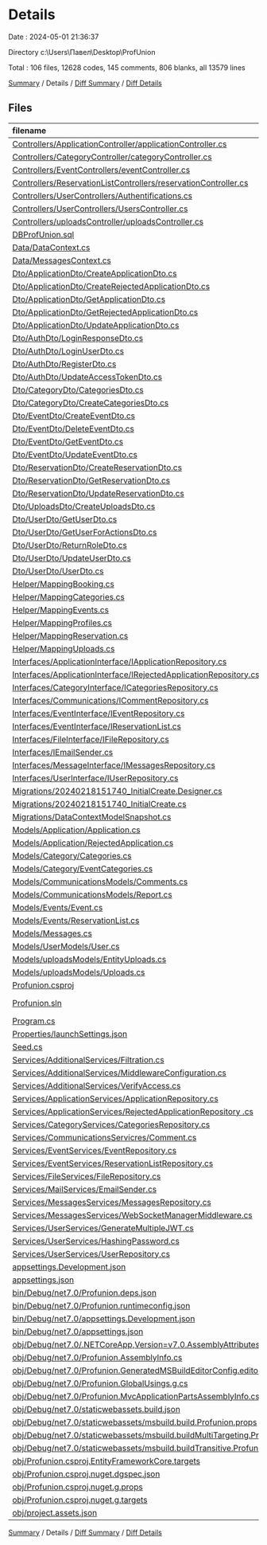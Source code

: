 # Details

Date : 2024-05-01 21:36:37

Directory c:\\Users\\Павел\\Desktop\\ProfUnion

Total : 106 files,  12628 codes, 145 comments, 806 blanks, all 13579 lines

[Summary](results.md) / Details / [Diff Summary](diff.md) / [Diff Details](diff-details.md)

## Files
| filename | language | code | comment | blank | total |
| :--- | :--- | ---: | ---: | ---: | ---: |
| [Controllers/ApplicationController/applicationController.cs](/Controllers/ApplicationController/applicationController.cs) | C# | 198 | 11 | 58 | 267 |
| [Controllers/CategoryController/categoryController.cs](/Controllers/CategoryController/categoryController.cs) | C# | 90 | 9 | 25 | 124 |
| [Controllers/EventControllers/eventController.cs](/Controllers/EventControllers/eventController.cs) | C# | 154 | 12 | 48 | 214 |
| [Controllers/ReservationListControllers/reservationController.cs](/Controllers/ReservationListControllers/reservationController.cs) | C# | 107 | 26 | 30 | 163 |
| [Controllers/UserControllers/Authentifications.cs](/Controllers/UserControllers/Authentifications.cs) | C# | 180 | 4 | 55 | 239 |
| [Controllers/UserControllers/UsersController.cs](/Controllers/UserControllers/UsersController.cs) | C# | 130 | 7 | 35 | 172 |
| [Controllers/uploadsController/uploadsController.cs](/Controllers/uploadsController/uploadsController.cs) | C# | 26 | 0 | 6 | 32 |
| [DBProfUnion.sql](/DBProfUnion.sql) | SQL | 97 | 0 | 17 | 114 |
| [Data/DataContext.cs](/Data/DataContext.cs) | C# | 117 | 0 | 38 | 155 |
| [Data/MessagesContext.cs](/Data/MessagesContext.cs) | C# | 26 | 0 | 12 | 38 |
| [Dto/ApplicationDto/CreateApplicationDto.cs](/Dto/ApplicationDto/CreateApplicationDto.cs) | C# | 10 | 1 | 2 | 13 |
| [Dto/ApplicationDto/CreateRejectedApplicationDto.cs](/Dto/ApplicationDto/CreateRejectedApplicationDto.cs) | C# | 12 | 0 | 2 | 14 |
| [Dto/ApplicationDto/GetApplicationDto.cs](/Dto/ApplicationDto/GetApplicationDto.cs) | C# | 18 | 0 | 3 | 21 |
| [Dto/ApplicationDto/GetRejectedApplicationDto.cs](/Dto/ApplicationDto/GetRejectedApplicationDto.cs) | C# | 13 | 0 | 2 | 15 |
| [Dto/ApplicationDto/UpdateApplicationDto.cs](/Dto/ApplicationDto/UpdateApplicationDto.cs) | C# | 13 | 0 | 2 | 15 |
| [Dto/AuthDto/LoginResponseDto.cs](/Dto/AuthDto/LoginResponseDto.cs) | C# | 8 | 0 | 1 | 9 |
| [Dto/AuthDto/LoginUserDto.cs](/Dto/AuthDto/LoginUserDto.cs) | C# | 8 | 0 | 1 | 9 |
| [Dto/AuthDto/RegisterDto.cs](/Dto/AuthDto/RegisterDto.cs) | C# | 14 | 0 | 3 | 17 |
| [Dto/AuthDto/UpdateAccessTokenDto.cs](/Dto/AuthDto/UpdateAccessTokenDto.cs) | C# | 8 | 0 | 1 | 9 |
| [Dto/CategoryDto/CategoriesDto.cs](/Dto/CategoryDto/CategoriesDto.cs) | C# | 10 | 0 | 2 | 12 |
| [Dto/CategoryDto/CreateCategoriesDto.cs](/Dto/CategoryDto/CreateCategoriesDto.cs) | C# | 8 | 0 | 2 | 10 |
| [Dto/EventDto/CreateEventDto.cs](/Dto/EventDto/CreateEventDto.cs) | C# | 19 | 0 | 3 | 22 |
| [Dto/EventDto/DeleteEventDto.cs](/Dto/EventDto/DeleteEventDto.cs) | C# | 10 | 0 | 2 | 12 |
| [Dto/EventDto/GetEventDto.cs](/Dto/EventDto/GetEventDto.cs) | C# | 20 | 0 | 4 | 24 |
| [Dto/EventDto/UpdateEventDto.cs](/Dto/EventDto/UpdateEventDto.cs) | C# | 19 | 0 | 4 | 23 |
| [Dto/ReservationDto/CreateReservationDto.cs](/Dto/ReservationDto/CreateReservationDto.cs) | C# | 11 | 0 | 1 | 12 |
| [Dto/ReservationDto/GetReservationDto.cs](/Dto/ReservationDto/GetReservationDto.cs) | C# | 18 | 0 | 2 | 20 |
| [Dto/ReservationDto/UpdateReservationDto.cs](/Dto/ReservationDto/UpdateReservationDto.cs) | C# | 10 | 0 | 1 | 11 |
| [Dto/UploadsDto/CreateUploadsDto.cs](/Dto/UploadsDto/CreateUploadsDto.cs) | C# | 10 | 0 | 1 | 11 |
| [Dto/UserDto/GetUserDto.cs](/Dto/UserDto/GetUserDto.cs) | C# | 17 | 0 | 2 | 19 |
| [Dto/UserDto/GetUserForActionsDto.cs](/Dto/UserDto/GetUserForActionsDto.cs) | C# | 11 | 0 | 2 | 13 |
| [Dto/UserDto/ReturnRoleDto.cs](/Dto/UserDto/ReturnRoleDto.cs) | C# | 7 | 0 | 1 | 8 |
| [Dto/UserDto/UpdateUserDto.cs](/Dto/UserDto/UpdateUserDto.cs) | C# | 16 | 0 | 2 | 18 |
| [Dto/UserDto/UserDto.cs](/Dto/UserDto/UserDto.cs) | C# | 16 | 0 | 2 | 18 |
| [Helper/MappingBooking.cs](/Helper/MappingBooking.cs) | C# | 22 | 0 | 15 | 37 |
| [Helper/MappingCategories.cs](/Helper/MappingCategories.cs) | C# | 16 | 0 | 7 | 23 |
| [Helper/MappingEvents.cs](/Helper/MappingEvents.cs) | C# | 23 | 0 | 7 | 30 |
| [Helper/MappingProfiles.cs](/Helper/MappingProfiles.cs) | C# | 26 | 0 | 9 | 35 |
| [Helper/MappingReservation.cs](/Helper/MappingReservation.cs) | C# | 18 | 0 | 5 | 23 |
| [Helper/MappingUploads.cs](/Helper/MappingUploads.cs) | C# | 14 | 0 | 6 | 20 |
| [Interfaces/ApplicationInterface/IApplicationRepository.cs](/Interfaces/ApplicationInterface/IApplicationRepository.cs) | C# | 14 | 0 | 2 | 16 |
| [Interfaces/ApplicationInterface/IRejectedApplicationRepository.cs](/Interfaces/ApplicationInterface/IRejectedApplicationRepository.cs) | C# | 14 | 0 | 2 | 16 |
| [Interfaces/CategoryInterface/ICategoriesRepository.cs](/Interfaces/CategoryInterface/ICategoriesRepository.cs) | C# | 14 | 0 | 2 | 16 |
| [Interfaces/Communications/ICommentRepository.cs](/Interfaces/Communications/ICommentRepository.cs) | C# | 12 | 0 | 3 | 15 |
| [Interfaces/EventInterface/IEventRepository.cs](/Interfaces/EventInterface/IEventRepository.cs) | C# | 17 | 0 | 2 | 19 |
| [Interfaces/EventInterface/IReservationList.cs](/Interfaces/EventInterface/IReservationList.cs) | C# | 17 | 0 | 2 | 19 |
| [Interfaces/FileInterface/IFileRepository.cs](/Interfaces/FileInterface/IFileRepository.cs) | C# | 7 | 0 | 3 | 10 |
| [Interfaces/IEmailSender.cs](/Interfaces/IEmailSender.cs) | C# | 10 | 0 | 1 | 11 |
| [Interfaces/MessageInterface/IMessagesRepository.cs](/Interfaces/MessageInterface/IMessagesRepository.cs) | C# | 11 | 0 | 2 | 13 |
| [Interfaces/UserInterface/IUserRepository.cs](/Interfaces/UserInterface/IUserRepository.cs) | C# | 20 | 0 | 2 | 22 |
| [Migrations/20240218151740_InitialCreate.Designer.cs](/Migrations/20240218151740_InitialCreate.Designer.cs) | C# | 39 | 2 | 11 | 52 |
| [Migrations/20240218151740_InitialCreate.cs](/Migrations/20240218151740_InitialCreate.cs) | C# | 19 | 5 | 5 | 29 |
| [Migrations/DataContextModelSnapshot.cs](/Migrations/DataContextModelSnapshot.cs) | C# | 37 | 1 | 11 | 49 |
| [Models/Application/Application.cs](/Models/Application/Application.cs) | C# | 25 | 0 | 6 | 31 |
| [Models/Application/RejectedApplication.cs](/Models/Application/RejectedApplication.cs) | C# | 23 | 0 | 5 | 28 |
| [Models/Category/Categories.cs](/Models/Category/Categories.cs) | C# | 11 | 0 | 3 | 14 |
| [Models/Category/EventCategories.cs](/Models/Category/EventCategories.cs) | C# | 11 | 0 | 4 | 15 |
| [Models/CommunicationsModels/Comments.cs](/Models/CommunicationsModels/Comments.cs) | C# | 18 | 0 | 4 | 22 |
| [Models/CommunicationsModels/Report.cs](/Models/CommunicationsModels/Report.cs) | C# | 13 | 0 | 2 | 15 |
| [Models/Events/Event.cs](/Models/Events/Event.cs) | C# | 21 | 0 | 7 | 28 |
| [Models/Events/ReservationList.cs](/Models/Events/ReservationList.cs) | C# | 20 | 0 | 4 | 24 |
| [Models/Messages.cs](/Models/Messages.cs) | C# | 17 | 0 | 5 | 22 |
| [Models/UserModels/User.cs](/Models/UserModels/User.cs) | C# | 25 | 0 | 4 | 29 |
| [Models/uploadsModels/EntityUploads.cs](/Models/uploadsModels/EntityUploads.cs) | C# | 14 | 0 | 4 | 18 |
| [Models/uploadsModels/Uploads.cs](/Models/uploadsModels/Uploads.cs) | C# | 10 | 0 | 2 | 12 |
| [Profunion.csproj](/Profunion.csproj) | MSBuild | 40 | 0 | 6 | 46 |
| [Profunion.sln](/Profunion.sln) | Solution File | 24 | 0 | 2 | 26 |
| [Program.cs](/Program.cs) | C# | 108 | 4 | 14 | 126 |
| [Properties/launchSettings.json](/Properties/launchSettings.json) | JSON | 41 | 0 | 1 | 42 |
| [Seed.cs](/Seed.cs) | C# | 30 | 0 | 5 | 35 |
| [Services/AdditionalServices/Filtration.cs](/Services/AdditionalServices/Filtration.cs) | C# | 44 | 25 | 9 | 78 |
| [Services/AdditionalServices/MiddlewareConfiguration.cs](/Services/AdditionalServices/MiddlewareConfiguration.cs) | C# | 34 | 0 | 13 | 47 |
| [Services/AdditionalServices/VerifyAccess.cs](/Services/AdditionalServices/VerifyAccess.cs) | C# | 39 | 0 | 8 | 47 |
| [Services/ApplicationServices/ApplicationRepository.cs](/Services/ApplicationServices/ApplicationRepository.cs) | C# | 58 | 0 | 14 | 72 |
| [Services/ApplicationServices/RejectedApplicationRepository .cs](/Services/ApplicationServices/RejectedApplicationRepository%20.cs) | C# | 48 | 1 | 10 | 59 |
| [Services/CategoryServices/CategoriesRepository.cs](/Services/CategoryServices/CategoriesRepository.cs) | C# | 48 | 0 | 15 | 63 |
| [Services/CommunicationsServicres/Comment.cs](/Services/CommunicationsServicres/Comment.cs) | C# | 35 | 0 | 6 | 41 |
| [Services/EventServices/EventRepository.cs](/Services/EventServices/EventRepository.cs) | C# | 118 | 2 | 19 | 139 |
| [Services/EventServices/ReservationListRepository.cs](/Services/EventServices/ReservationListRepository.cs) | C# | 102 | 1 | 17 | 120 |
| [Services/FileServices/FileRepository.cs](/Services/FileServices/FileRepository.cs) | C# | 41 | 5 | 16 | 62 |
| [Services/MailServices/EmailSender.cs](/Services/MailServices/EmailSender.cs) | C# | 105 | 0 | 20 | 125 |
| [Services/MessagesServices/MessagesRepository.cs](/Services/MessagesServices/MessagesRepository.cs) | C# | 29 | 0 | 6 | 35 |
| [Services/MessagesServices/WebSocketManagerMiddleware.cs](/Services/MessagesServices/WebSocketManagerMiddleware.cs) | C# | 87 | 1 | 15 | 103 |
| [Services/UserServices/GenerateMultipleJWT.cs](/Services/UserServices/GenerateMultipleJWT.cs) | C# | 81 | 2 | 20 | 103 |
| [Services/UserServices/HashingPassword.cs](/Services/UserServices/HashingPassword.cs) | C# | 45 | 2 | 9 | 56 |
| [Services/UserServices/UserRepository.cs](/Services/UserServices/UserRepository.cs) | C# | 167 | 0 | 44 | 211 |
| [appsettings.Development.json](/appsettings.Development.json) | JSON | 8 | 0 | 1 | 9 |
| [appsettings.json](/appsettings.json) | JSON | 19 | 1 | 1 | 21 |
| [bin/Debug/net7.0/Profunion.deps.json](/bin/Debug/net7.0/Profunion.deps.json) | JSON | 2,327 | 0 | 0 | 2,327 |
| [bin/Debug/net7.0/Profunion.runtimeconfig.json](/bin/Debug/net7.0/Profunion.runtimeconfig.json) | JSON | 20 | 0 | 0 | 20 |
| [bin/Debug/net7.0/appsettings.Development.json](/bin/Debug/net7.0/appsettings.Development.json) | JSON | 8 | 0 | 1 | 9 |
| [bin/Debug/net7.0/appsettings.json](/bin/Debug/net7.0/appsettings.json) | JSON | 19 | 1 | 1 | 21 |
| [obj/Debug/net7.0/.NETCoreApp,Version=v7.0.AssemblyAttributes.cs](/obj/Debug/net7.0/.NETCoreApp,Version=v7.0.AssemblyAttributes.cs) | C# | 3 | 1 | 1 | 5 |
| [obj/Debug/net7.0/Profunion.AssemblyInfo.cs](/obj/Debug/net7.0/Profunion.AssemblyInfo.cs) | C# | 9 | 10 | 5 | 24 |
| [obj/Debug/net7.0/Profunion.GeneratedMSBuildEditorConfig.editorconfig](/obj/Debug/net7.0/Profunion.GeneratedMSBuildEditorConfig.editorconfig) | Properties | 17 | 0 | 1 | 18 |
| [obj/Debug/net7.0/Profunion.GlobalUsings.g.cs](/obj/Debug/net7.0/Profunion.GlobalUsings.g.cs) | C# | 16 | 1 | 1 | 18 |
| [obj/Debug/net7.0/Profunion.MvcApplicationPartsAssemblyInfo.cs](/obj/Debug/net7.0/Profunion.MvcApplicationPartsAssemblyInfo.cs) | C# | 4 | 10 | 5 | 19 |
| [obj/Debug/net7.0/staticwebassets.build.json](/obj/Debug/net7.0/staticwebassets.build.json) | JSON | 11 | 0 | 0 | 11 |
| [obj/Debug/net7.0/staticwebassets/msbuild.build.Profunion.props](/obj/Debug/net7.0/staticwebassets/msbuild.build.Profunion.props) | MSBuild | 3 | 0 | 0 | 3 |
| [obj/Debug/net7.0/staticwebassets/msbuild.buildMultiTargeting.Profunion.props](/obj/Debug/net7.0/staticwebassets/msbuild.buildMultiTargeting.Profunion.props) | MSBuild | 3 | 0 | 0 | 3 |
| [obj/Debug/net7.0/staticwebassets/msbuild.buildTransitive.Profunion.props](/obj/Debug/net7.0/staticwebassets/msbuild.buildTransitive.Profunion.props) | MSBuild | 3 | 0 | 0 | 3 |
| [obj/Profunion.csproj.EntityFrameworkCore.targets](/obj/Profunion.csproj.EntityFrameworkCore.targets) | MSBuild | 28 | 0 | 1 | 29 |
| [obj/Profunion.csproj.nuget.dgspec.json](/obj/Profunion.csproj.nuget.dgspec.json) | JSON | 161 | 0 | 0 | 161 |
| [obj/Profunion.csproj.nuget.g.props](/obj/Profunion.csproj.nuget.g.props) | MSBuild | 26 | 0 | 0 | 26 |
| [obj/Profunion.csproj.nuget.g.targets](/obj/Profunion.csproj.nuget.g.targets) | MSBuild | 8 | 0 | 0 | 8 |
| [obj/project.assets.json](/obj/project.assets.json) | JSON | 6,622 | 0 | 0 | 6,622 |

[Summary](results.md) / Details / [Diff Summary](diff.md) / [Diff Details](diff-details.md)